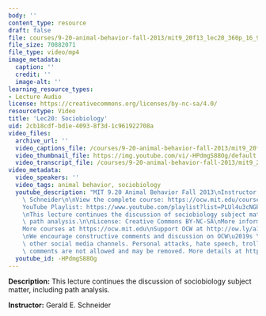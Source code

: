 ```yaml
---
body: ''
content_type: resource
draft: false
file: courses/9-20-animal-behavior-fall-2013/mit9_20f13_lec20_360p_16_9.mp4
file_size: 70882071
file_type: video/mp4
image_metadata:
  caption: ''
  credit: ''
  image-alt: ''
learning_resource_types:
- Lecture Audio
license: https://creativecommons.org/licenses/by-nc-sa/4.0/
resourcetype: Video
title: 'Lec20: Sociobiology'
uid: 2cb18cdf-bd1e-4093-8f3d-1c961922708a
video_files:
  archive_url: ''
  video_captions_file: /courses/9-20-animal-behavior-fall-2013/mit9_20f13_lec20_captions.vtt
  video_thumbnail_file: https://img.youtube.com/vi/-HPdmgS88Og/default.jpg
  video_transcript_file: /courses/9-20-animal-behavior-fall-2013/mit9_20f13_lec20_transcript.pdf
video_metadata:
  video_speakers: ''
  video_tags: animal behavior, sociobiology
  youtube_description: "MIT 9.20 Animal Behavior Fall 2013\nInstructor: Gerald E.\
    \ Schneider\n\nView the complete course: https://ocw.mit.edu/courses/9-20-animal-behavior-fall-2013/\n\
    YouTube Playlist: https://www.youtube.com/playlist?list=PLUl4u3cNGP63TbPEWYEKOq8yAN8mEP_5O\n\
    \nThis lecture continues the discussion of sociobiology subject matter, including\
    \ path analysis.\n\nLicense: Creative Commons BY-NC-SA\nMore information at https://ocw.mit.edu/terms\n\
    More courses at https://ocw.mit.edu\nSupport OCW at http://ow.ly/a1If50zVRlQ\n\
    \nWe encourage constructive comments and discussion on OCW\u2019s YouTube and\
    \ other social media channels. Personal attacks, hate speech, trolling, and inappropriate\
    \ comments are not allowed and may be removed. More details at https://ocw.mit.edu/comments."
  youtube_id: -HPdmgS88Og
---
```

**Description:** This lecture continues the discussion of sociobiology subject matter, including path analysis.

**Instructor:** Gerald E. Schneider